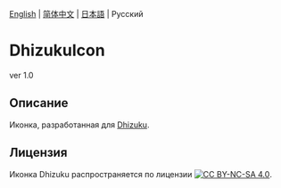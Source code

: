 [English](README.md) | [简体中文](README_zh_rCN.md) | [日本語](README_ja.md) | Русский

# DhizukuIcon

ver 1.0

## Описание

Иконка, разработанная для [Dhizuku](https://github.com/iamr0s/Dhizuku).

## Лицензия

Иконка Dhizuku распространяется по лицензии [![CC BY-NC-SA 4.0](https://mirrors.creativecommons.org/presskit/buttons/80x15/svg/by-nc-sa.svg)](https://creativecommons.org/licenses/by-nc-sa/4.0/).
